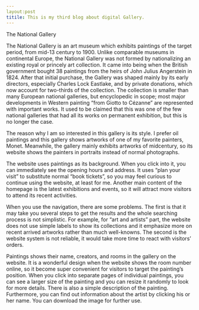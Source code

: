 ```yaml
---
layout:post
titile: This is my third blog about digital Gallery.
---
```

The National Gallery

The National Gallery is an art museum which exhibits paintings of the target period, from mid-13 century to 1900. Unlike comparable museums in continental Europe, the National Gallery was not formed by nationalizing an existing royal or princely art collection. It came into being when the British government bought 38 paintings from the heirs of John Julius Angerstein in 1824. After that initial purchase, the Gallery was shaped mainly by its early directors, especially Charles Lock Eastlake, and by private donations, which now account for two-thirds of the collection. The collection is smaller than many European national galleries, but encyclopedic in scope; most major developments in Western painting “from Giotto to Cézanne” are represented with important works. It used to be claimed that this was one of the few national galleries that had all its works on permanent exhibition, but this is no longer the case.

The reason why I am so interested in this gallery is its style. I prefer oil paintings and this gallery shows artworks of one of my favorite painters, Monet. Meanwhile, the gallery mainly exhibits artworks of midcentury, so its website shows the painters in portraits instead of normal photographs. 

The website uses paintings as its background. When you click into it, you can immediately see the opening hours and address. It uses “plan your visit” to substitute normal “book tickets”, so you may feel curious to continue using the website, at least for me. Another main content of the homepage is the latest exhibitions and events, so it will attract more visitors to attend its recent activities.

When you use the navigation, there are some problems. The first is that it may take you several steps to get the results and the whole searching process is not simplistic. For example, for “art and artists” part, the website does not use simple labels to show its collections and it emphasize more on recent arrived artworks rather than much well-knowns. The second is the website system is not reliable, it would take more time to react with visitors’ orders.

Paintings shows their name, creators, and rooms in the gallery on the website. It is a wonderful design when the website shows the room number online, so it become super convenient for visitors to target the painting’s position. When you click into separate pages of individual paintings, you can see a larger size of the painting and you can resize it randomly to look for more details. There is also a simple description of the painting. Furthermore, you can find out information about the artist by clicking his or her name. You can download the image for further use.
